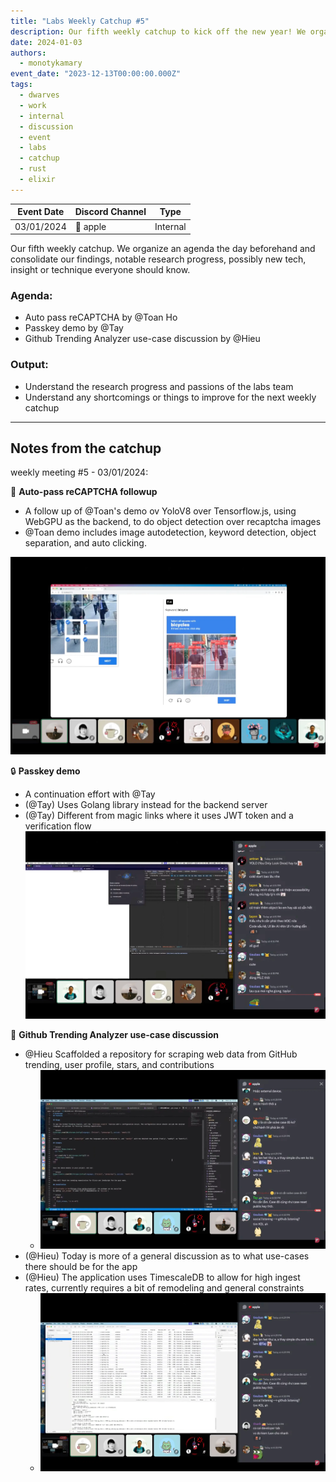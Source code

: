 ```yaml
---
title: "Labs Weekly Catchup #5"
description: Our fifth weekly catchup to kick off the new year! We organize an agenda the day beforehand and consolidate our findings, notable research progress, possibly new tech, insight or technique everyone should know.
date: 2024-01-03
authors:
  - monotykamary
event_date: "2023-12-13T00:00:00.000Z"
tags:
  - dwarves
  - work
  - internal
  - discussion
  - event
  - labs
  - catchup
  - rust
  - elixir
---
```


| Event Date | Discord Channel | Type     |
| ---------- | --------------- | -------- |
| 03/01/2024 | 🍎 apple        | Internal |

Our fifth weekly catchup. We organize an agenda the day beforehand and consolidate our findings, notable research progress, possibly new tech, insight or technique everyone should know.

### Agenda:

- Auto pass reCAPTCHA by @Toan Ho
- Passkey demo by @Tay
- Github Trending Analyzer use-case discussion by @Hieu

### Output:

- Understand the research progress and passions of the labs team
- Understand any shortcomings or things to improve for the next weekly catchup

---

## Notes from the catchup

weekly meeting #5 - 03/01/2024:

🤖 **Auto-pass reCAPTCHA followup**

- A follow up of @Toan's demo ov YoloV8 over Tensorflow.js, using WebGPU as the backend, to do object detection over recaptcha images
- @Toan demo includes image autodetection, keyword detection, object separation, and auto clicking.

![](assets/labs-weekly-catchup-5-20240105153824098.webp)

🔒 **Passkey demo**

- A continuation effort with @Tay
- (@Tay) Uses Golang library instead for the backend server
- (@Tay) Different from magic links where it uses JWT token and a verification flow
  ![](assets/labs-weekly-catchup-5-20240105154513918.webp)

🚀 **Github Trending Analyzer use-case discussion**

- @Hieu Scaffolded a repository for scraping web data from GitHub trending, user profile, stars, and contributions
  - ![](assets/labs-weekly-catchup-5-20240105155035154.webp)
- (@Hieu) Today is more of a general discussion as to what use-cases there should be for the app
- (@Hieu) The application uses TimescaleDB to allow for high ingest rates, currently requires a bit of remodeling and general constraints
  - ![](assets/labs-weekly-catchup-5-20240105155040503.webp)

